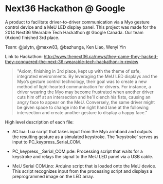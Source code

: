 Next36 Hackathon @ Google
======================

A product to facilitate driver-to-driver communication via a Myo gesture control device and a MeU LED display panel. This project was made for the 2014 Next36 Wearable Tech Hackathon @ Google Canada. Our team (Axiom) finished 3rd place.

Team: @julytn, @maxw83, @bazhunga, Ken Liao, Wenyi Yin

Link to Hackathon: http://www.thenext36.ca/news/they-came-they-hacked-they-conquered-the-next-36-wearable-tech-hackathon-in-review
>"Axiom, finishing in 3rd place, kept up with the theme of safe, integrated environments. By leveraging the MeU LED displays and the Myo’s gesture control technology, their goal was to create a new method of light-hearted communication for drivers. For instance, a driver wearing the Myo may become frustrated when another driver cuts him off at an intersection and he’ll clench his fists, causing an angry face to appear on the MeU. Conversely, the same driver might be given space to change into the right hand lane at the following intersection and create another gesture to display a happy face."

High level description of each file:

* AC.lua: Lua script that takes input from the Myo armband and outputs the resulting gesture as a simulated keystroke. The                 'keystroke' serves as input to PC_keypress_Serial_COM.

* PC_keypress__Serial_COM.pde: Processing script that waits for a keystroke and relays the signal to the MeU LED panel via a USB 
                              cable.

* MeU Serial COM.ino: Arduino script that is loaded onto the MeU device. This script recognizes input from the processing script   and displays a preprogrammed image on the LED array. 
